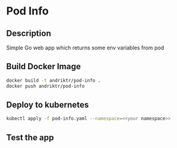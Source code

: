 # Pod Info

## Description

Simple Go web app which returns some env variables from pod

## Build Docker Image

```bash
docker build -t andriktr/pod-info .
docker push andriktr/pod-info
```

## Deploy to kubernetes

```bash
kubectl apply -f pod-info.yaml --namespace=<<your namespace>>
```

## Test the app


